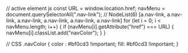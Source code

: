 // active element js
const URL = window.location.href;
  navMenu = document.querySelectorAll(".nav-link"); // NodeList(6) [a.nav-link, a.nav-link, a.nav-link, a.nav-link, a.nav-link, a.nav-link]
for (let i = 0; i < navMenu.length; i++) {
    if (navMenu[i].getAttribute("href") === URL) {
        navMenu[i].classList.add("navColor");
    }
}

// CSS
 .navColor
{
    color : #bf0cd3 !important;
    fill: #bf0cd3 !important;
}

